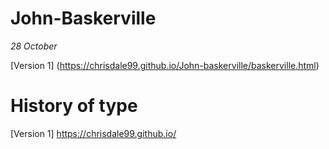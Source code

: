 # John-Baskerville

*28 October*

[Version 1] (https://chrisdale99.github.io/John-baskerville/baskerville.html)

# History of type

[Version 1] https://chrisdale99.github.io/